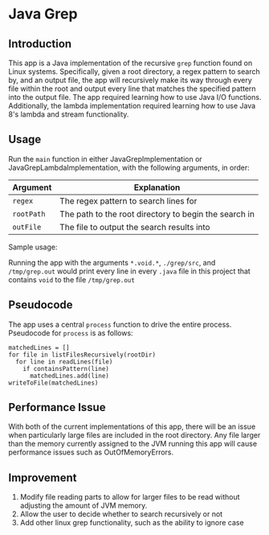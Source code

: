 # Java Grep
## Introduction
This app is a Java implementation of the recursive `grep` function found on Linux systems.
Specifically, given a root directory, a regex pattern to search by, and an output file, the app
will recursively make its way through every file within the root and output every line that
matches the specified pattern into the output file. The app required learning how to use Java I/O
functions. Additionally, the lambda implementation required learning how to use Java 8's lambda
and stream functionality.

## Usage
Run the `main` function in either JavaGrepImplementation or JavaGrepLambdaImplementation, with
the following arguments, in order:

Argument | Explanation
--- | ---
`regex` | The regex pattern to search lines for
`rootPath` | The path to the root directory to begin the search in
`outFile` | The file to output the search results into

Sample usage:

Running the app with the arguments `*.void.*`, `./grep/src`, and `/tmp/grep.out` would print
every line in every `.java` file in this project that contains `void` to the file `/tmp/grep.out`

## Pseudocode
The app uses a central `process` function to drive the entire process. Pseudocode for `process` is as follows:

```$java
matchedLines = []
for file in listFilesRecursively(rootDir)
  for line in readLines(file)
    if containsPattern(line)
      matchedLines.add(line)
writeToFile(matchedLines)
```

## Performance Issue
With both of the current implementations of this app, there will be an issue when particularly
large files are included in the root directory. Any file larger than the memory currently
assigned to the JVM running this app will cause performance issues such as OutOfMemoryErrors.

## Improvement
1. Modify file reading parts to allow for larger files to be read without adjusting the amount of JVM memory.
2. Allow the user to decide whether to search recursively or not
3. Add other linux grep functionality, such as the ability to ignore case